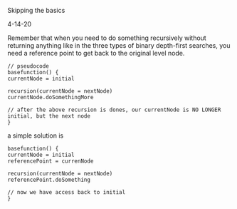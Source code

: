 Skipping the basics

4-14-20

Remember that when you need to do something recursively without returning anything like in the three types of binary depth-first searches, you need a reference point to get back to the original level node.

```
// pseudocode
basefunction() {
currentNode = initial

recursion(currentNode = nextNode)
currentNode.doSomethingMore

// after the above recursion is dones, our currentNode is NO LONGER initial, but the next node
}
```

a simple solution is

```
basefunction() {
currentNode = initial
referencePoint = currenNode

recursion(currentNode = nextNode)
referencePoint.doSomething

// now we have access back to initial
}
```
